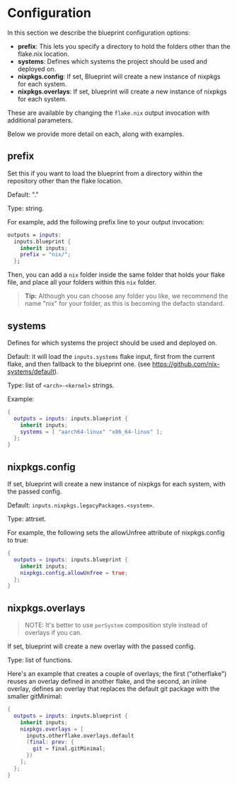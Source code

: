 # Configuration

In this section we describe the blueprint configuration options:

* **prefix**: This lets you specify a directory to hold the folders other than the flake.nix location.
* **systems**: Defines which systems the project should be used and deployed on.
* **nixpkgs.config**: If set, Blueprint will create a new instance of nixpkgs for each system.
* **nixpkgs.overlays**: If set, blueprint will create a new instance of nixpkgs for each system.

These are available by changing the `flake.nix` output invocation with additional parameters.

Below we provide more detail on each, along with examples.

## prefix

Set this if you want to load the blueprint from a directory within the repository other than the flake location.

Default: "."

Type: string.

For example, add the following prefix line to your output invocation:

```nix
outputs = inputs:
  inputs.blueprint {
    inherit inputs;
    prefix = "nix/";
  };
```

Then, you can add a `nix` folder inside the same folder that holds your flake file, and place all your folders within this `nix` folder.

> **Tip:** Although you can choose any folder you like, we recommend the name "nix" for your folder, as this is becoming the defacto standard.

## systems

Defines for which systems the project should be used and deployed on.

Default: it will load the `inputs.systems` flake input, first from the current flake, and then fallback to the blueprint one. (see <https://github.com/nix-systems/default>).

Type: list of `<arch>-<kernel>` strings.

Example:

```nix
{
  outputs = inputs: inputs.blueprint {
    inherit inputs;
    systems = [ "aarch64-linux" "x86_64-linux" ];
  };
}
```

## nixpkgs.config

If set, blueprint will create a new instance of nixpkgs for each system, with the passed config.

Default: `inputs.nixpkgs.legacyPackages.<system>`.

Type: attrset.

For example, the following sets the allowUnfree attribute of nixpkgs.config to true:

```nix
{
  outputs = inputs: inputs.blueprint {
    inherit inputs;
    nixpkgs.config.allowUnfree = true;
  };
}
```

## nixpkgs.overlays

> NOTE: It's better to use `perSystem` composition style instead of overlays if you can.

If set, blueprint will create a new overlay with the passed config.

Type: list of functions.

Here's an example that creates a couple of overlays; the first ("otherflake") reuses an overlay defined in another flake, and the second, an inline overlay, defines an overlay that replaces the default git package with the smaller gitMinimal:

```nix
{
  outputs = inputs: inputs.blueprint {
    inherit inputs;
    nixpkgs.overlays = [
      inputs.otherflake.overlays.default
      (final: prev: {
        git = final.gitMinimal;
      })
    ];
  };
}
```
